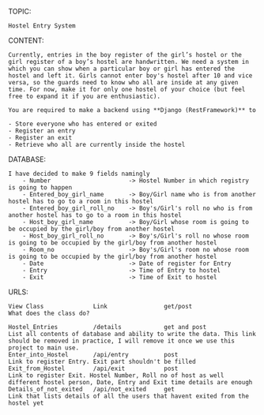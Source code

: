 TOPIC: 
    
    Hostel Entry System

CONTENT:
    
    Currently, entries in the boy register of the girl’s hostel or the girl register of a boy’s hostel are handwritten. We need a system in which you can show when a particular boy or girl has entered the hostel and left it. Girls cannot enter boy's hostel after 10 and vice versa, so the guards need to know who all are inside at any given time. For now, make it for only one hostel of your choice (but feel free to expand it if you are enthusiastic).

    You are required to make a backend using **Django (RestFramework)** to 

    - Store everyone who has entered or exited
    - Register an entry
    - Register an exit
    - Retrieve who all are currently inside the hostel

DATABASE:

    I have decided to make 9 fields namingly
        - Number                      -> Hostel Number in which registry is going to happen 
        - Entered_boy_girl_name       -> Boy/Girl name who is from another hostel has to go to a room in this hostel
        - Entered_boy_girl_roll_no    -> Boy's/Girl's roll no who is from another hostel has to go to a room in this hostel
        - Host_boy_girl_name          -> Boy/Girl whose room is going to be occupied by the girl/boy from another hostel
        - Host_boy_girl_roll_no       -> Boy's/Girl's roll no whose room is going to be occupied by the girl/boy from another hostel
        - Room_no                     -> Boy's/Girl's room no whose room is going to be occupied by the girl/boy from another hostel
        - Date                        -> Date of register for Entry
        - Entry                       -> Time of Entry to hostel
        - Exit                        -> Time of Exit to hostel

URLS:

    View Class              Link                get/post                   What does the class do?  

    Hostel_Entries          /details            get and post               List all contents of database and ability to write the data. This link should be removed in practice, I will remove it once we use this project to main use.
    Enter_into_Hostel       /api/entry          post                       Link to register Entry. Exit part shouldn't be filled
    Exit_from_Hostel        /api/exit           post                       Link to register Exit. Hostel Number, Roll no of host as well different hostel person, Date, Entry and Exit time details are enough
    Details_of_not_exited   /api/not_exited     get                        Link that lists details of all the users that havent exited from the hostel yet
